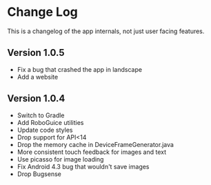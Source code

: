 Change Log
===============================================================================

This is a changelog of the app internals, not just user facing features.


Version 1.0.5
----------------------------
 * Fix a bug that crashed the app in landscape
 * Add a website


Version 1.0.4
----------------------------

 * Switch to Gradle
 * Add RoboGuice utilities
 * Update code styles
 * Drop support for API<14
 * Drop the memory cache in DeviceFrameGenerator.java
 * More consistent touch feedback for images and text
 * Use picasso for image loading
 * Fix Android 4.3 bug that wouldn't save images
 * Drop Bugsense
